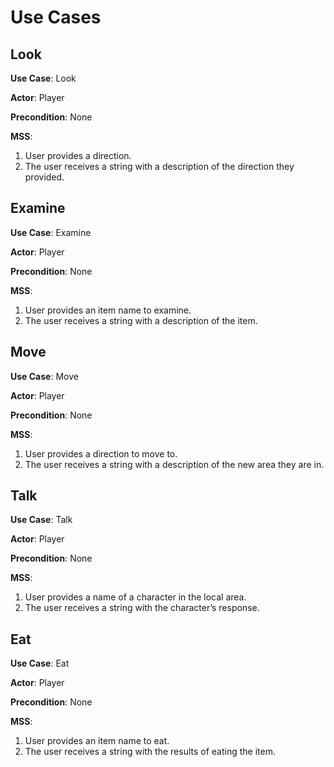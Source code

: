 Use Cases
=========

## Look

**Use Case**: Look

**Actor**: Player

**Precondition**: None

**MSS**:

1. User provides a direction.
2. The user receives a string with a description of the direction they provided.

## Examine

**Use Case**: Examine

**Actor**: Player

**Precondition**: None

**MSS**:

1. User provides an item name to examine.
2. The user receives a string with a description of the item.

## Move

**Use Case**: Move

**Actor**: Player

**Precondition**: None

**MSS**:

1. User provides a direction to move to.
2. The user receives a string with a description of the new area they are in.

## Talk

**Use Case**: Talk

**Actor**: Player

**Precondition**: None

**MSS**:

1. User provides a name of a character in the local area.
2. The user receives a string with the character’s response.

## Eat

**Use Case**: Eat

**Actor**: Player

**Precondition**: None

**MSS**:

1. User provides an item name to eat.
2. The user receives a string with the results of eating the item.
